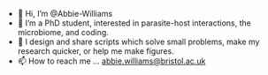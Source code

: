 - 👋 Hi, I’m @Abbie-Williams
- 👀 I’m a PhD student, interested in parasite-host interactions, the microbiome, and coding.
- 🌱 I design and share scripts which solve small problems, make my research quicker, or help me make figures. 
- 📫 How to reach me ... abbie.williams@bristol.ac.uk

